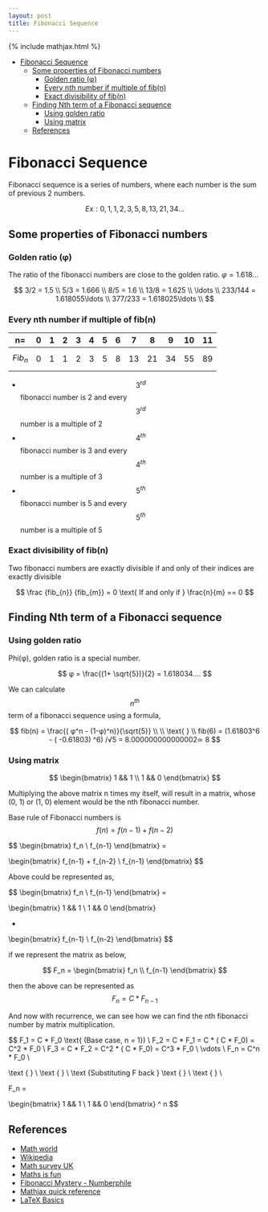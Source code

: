```yaml
---
layout: post
title: Fibonacci Sequence
---
```


{% include mathjax.html %}

- [Fibonacci Sequence](#fibonacci-sequence)
	- [Some properties of Fibonacci numbers](#some-properties-of-fibonacci-numbers)
		- [Golden ratio (φ)](#golden-ratio-%cf%86)
		- [Every nth number if multiple of fib(n)](#every-nth-number-if-multiple-of-fibn)
		- [Exact divisibility of fib(n)](#exact-divisibility-of-fibn)
	- [Finding Nth term of a Fibonacci sequence](#finding-nth-term-of-a-fibonacci-sequence)
		- [Using golden ratio](#using-golden-ratio)
		- [Using matrix](#using-matrix)
	- [References](#references)

# Fibonacci Sequence

Fibonacci sequence is a series of numbers, where each number is the sum of previous 2 numbers.

$$Ex: 0, 1, 1, 2, 3, 5, 8, 13, 21, 34 \ldots$$

## Some properties of Fibonacci numbers

### Golden ratio (φ)

The ratio of the fibonacci numbers are close to the golden ratio. $φ = 1.618…$

$$
3/2  = 1.5 \\
5/3  = 1.666 \\
8/5  = 1.6 \\
13/8 = 1.625 \\
\ldots \\
233/144 = 1.618055\ldots \\
377/233 = 1.618025\ldots \\
$$

### Every nth number if multiple of fib(n)

| n=     | 0  | 1  |2  |3  |4  |5  |6  |7  |8  |9  |10 |11 |
|--------|----|----|---|---|---|---|---|---|---|---|---|---|
| $$Fib_n$$  |  0 | 1  |1  |2  |3  |5  |8  |13 |21 |34 |55 |89 |

- $$3^{rd}$$ fibonacci number is 2 and every $$3^{rd}$$ number is a multiple of 2
- $$4^{th}$$ fibonacci number is 3 and every $$4^{th}$$ number is a multiple of 3
- $$5^{th}$$ fibonacci number is 5 and every $$5^{th}$$ number is a multiple of 5

### Exact divisibility of fib(n)

Two fibonacci numbers are exactly divisible if and only of their indices are exactly divisible

$$
\frac {fib_{n}} {fib_{m}} = 0
\text{ If and only if }
\frac{n}{m} == 0
$$

## Finding Nth term of a Fibonacci sequence

### Using golden ratio

Phi(φ), golden ratio is a special number.

$$
φ = \frac{(1+ \sqrt{5})}{2} = 1.618034….
$$

We can calculate $$n^{th}$$ term of a fibonacci sequence using a formula,

$$
fib(n) =  \frac{( φ^n - (1-φ)^n)}{\sqrt{5}} \\ \\
\text{ } \\
fib(6) = (1.61803^6 -  ( -0.61803) ^6) /√5 = 8.000000000000002≃ 8
$$

### Using matrix

$$
\begin{bmatrix}
 1 && 1 \\
 1 && 0
\end{bmatrix}
$$

Multiplying the above matrix n times my itself, will result in a matrix, whose (0, 1) or (1, 0) element would be the nth fibonacci number.

Base rule of Fibonacci numbers is $$f(n) = f(n-1) + f(n-2)$$

$$
\begin{bmatrix}
 f_n \\
 f_{n-1}
\end{bmatrix} =

\begin{bmatrix}
 f_{n-1} + f_{n-2} \\
 f_{n-1}
\end{bmatrix}
$$

Above could be represented as,

$$
\begin{bmatrix}
 f_n \\
 f_{n-1}
\end{bmatrix} =

\begin{bmatrix}
 1 && 1 \\
 1 && 0
\end{bmatrix}

*

\begin{bmatrix}
 f_{n-1} \\
 f_{n-2}
\end{bmatrix}
$$

if we represent the matrix as below,

$$
F_n = \begin{bmatrix}
 f_n \\
 f_{n-1}
\end{bmatrix}
$$

then the above can be represented as $$F_n = C *  F_{n-1}$$

And now with recurrence, we can see how we can find the nth fibonacci number by matrix multiplication.

$$
F_1  = C * F_0  \text{ (Base case, n = 1}) \\
F_2  = C * F_1 = C * ( C * F_0) = C^2 * F_0 \\
F_3  = C * F_2 = C^2 * ( C * F_0) = C^3 * F_0 \\
\vdots  \\
F_n  = C^n * F_0 \\

\text { } \\ \text { } \\
\text {Substituting F back }
\text { } \\ \text { } \\

F_n =

\begin{bmatrix}
 1 && 1 \\
 1 && 0
\end{bmatrix} ^ n
$$

## References
- [Math world](http://mathworld.wolfram.com/FibonacciNumber.html)
- [Wikipedia](https://en.wikipedia.org/wiki/Fibonacci_number)
- [Math survey UK](http://www.maths.surrey.ac.uk/hosted-sites/R.Knott/Fibonacci/fib.html)
- [Maths is fun](https://www.mathsisfun.com/numbers/fibonacci-sequence.html)
- [Fibonacci Mystery - Numberphile
](https://www.youtube.com/watch?v=Nu-lW-Ifyec)
- [Mathjax quick reference](https://math.meta.stackexchange.com/questions/5020/mathjax-basic-tutorial-and-quick-reference)
- [LaTeX Basics](https://en.wikibooks.org/wiki/LaTeX/Basics)